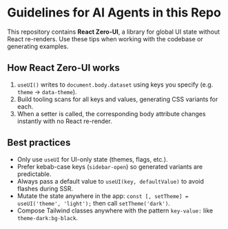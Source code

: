 # Guidelines for AI Agents in this Repo

This repository contains **React Zero-UI**, a library for global UI state without React re-renders.
Use these tips when working with the codebase or generating examples.

## How React Zero-UI works

1. `useUI()` writes to `document.body.dataset` using keys you specify (e.g. `theme` → `data-theme`).
2. Build tooling scans for all keys and values, generating CSS variants for each.
3. When a setter is called, the corresponding body attribute changes instantly with no React re-render.

## Best practices

- Only use `useUI` for UI-only state (themes, flags, etc.).
- Prefer kebab-case keys (`sidebar-open`) so generated variants are predictable.
- Always pass a default value to `useUI(key, defaultValue)` to avoid flashes during SSR.
- Mutate the state anywhere in the app: `const [, setTheme] = useUI('theme', 'light');` then call `setTheme('dark')`.
- Compose Tailwind classes anywhere with the pattern `key-value:` like `theme-dark:bg-black`.
